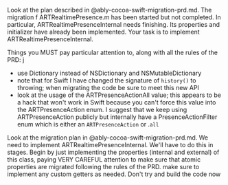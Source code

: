 Look at the plan described in @ably-cocoa-swift-migration-prd.md. The migration f ARTRealtimePresence.m has been started but not completed. In particular, ARTRealtimePresenceInternal needs finishing. Its properties and initializer have already been implemented. Your task is to implement ARTRealtimePresenceInternal.

Things you MUST pay particular attention to, along with all the rules of the PRD:
j
- use Dictionary instead of NSDictionary and NSMutableDictionary
- note that for Swift I have changed the signature of `history()` to throwing; when migrating the code be sure to meet this new API
- look at the usage of the ARTPresenceActionAll value; this appears to be a hack that won't work in Swift because you can't force this value into the ARTPresenceAction enum. I suggest that we keep using ARTPresenceAction publicly but internally have a PresenceActionFilter enum which is either an `ARTPresenceAction` or .`all`


Look at the migration plan in @ably-cocoa-swift-migration-prd.md. We need to implement
  ARTRealtimePresenceInternal. We'll have to do this in stages. Begin by just implementing the
  properties (internal and external) of this class, paying VERY CAREFUL attention to make sure
  that atomic properties are migrated following the rules of the PRD. make sure to implement any
  custom getters as needed. Don't try and build the code now
